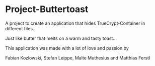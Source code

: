 # Project-Buttertoast
A project to create an application that hides TrueCrypt-Container in different files.

Just like butter that melts on a warm and tasty toast...

This application was made with a lot of love and passion by

Fabian Kozlowski, Stefan Leippe, Malte Muthesius and Matthias Ferstl
